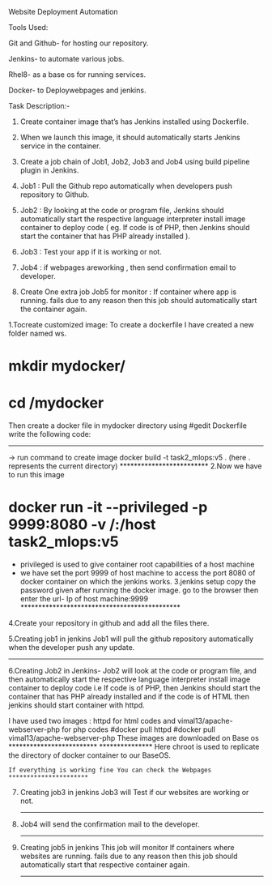 Website Deployment Automation

Tools Used:

Git and Github- for hosting our repository.

Jenkins- to automate various jobs.

Rhel8- as a base os for running services.

Docker- to Deploywebpages and jenkins.

Task Description:-
1. Create container image that’s has Jenkins installed using Dockerfile.

2. When we launch this image, it should automatically starts Jenkins service in the container.

3. Create a job chain of Job1, Job2, Job3 and Job4 using build pipeline plugin in Jenkins.

4. Job1 : Pull the Github repo automatically when developers push repository to Github.

5. Job2 : By looking at the code or program file, Jenkins should automatically start the respective language interpreter install image container to deploy code ( eg. If code is of    PHP, then Jenkins should start the container that has PHP already installed ).

6. Job3 : Test your app if it is working or not.

7. Job4 : if webpages areworking , then send confirmation email to developer.

8. Create One extra job Job5 for monitor : If container where app is running. fails due to any reason then this job should automatically start the container again.


1.Tocreate customized image:
  To create a dockerfile I have created a new folder named ws.
 # mkdir mydocker/
 # cd /mydocker
 Then create a docker file in mydocker directory using
 #gedit Dockerfile
 write the following code:
 **********************
 
 -> run command to create image
    docker build -t task2_mlops:v5 .  (here . represents the current directory)
    *************************
  2.Now we have to run this image
  # docker run -it --privileged -p 9999:8080 -v /:/host task2_mlops:v5
  -  privileged is used to give container root capabilities of a host machine
  -  we have set the port 9999 of host machine to access the port 8080 of docker container on which the jenkins works.
  3.jenkins setup
    copy the password given after running the docker image.
    go to the browser
    then enter the url- Ip of host machine:9999
    *********************************************
    
  4.Create your repository in github and add all the files there.
  
  5.Creating job1 in jenkins
   Job1 will pull the github repository automatically when the developer push any update.
   ******************
   
  6.Creating Job2 in Jenkins-
   Job2 will look at the code or program file, and then automatically start the respective language interpreter install image container to deploy code i.e If code is of PHP,        then Jenkins should start the container that has PHP already installed and if the code is of HTML then jenkins should start container with httpd.
   
   I have used two images : httpd for html codes and vimal13/apache-webserver-php for php codes
      #docker pull httpd
      #docker pull vimal13/apache-webserver-php
    These images are downloaded on Base os 
    *************************
    ***************
    Here chroot is used to replicate the directory of docker container to our BaseOS.
    
    If everything is working fine You can check the Webpages
    **********************
    
 7. Creating job3 in jenkins
     Job3 will Test if our websites are working or not.
     ****************
     
 8. Job4 will send the confirmation mail to the developer.
     *********************
     
 9. Creating job5 in jenkins
     This job will monitor If containers where websites are running. fails due to any reason then this job should automatically start that respective container again.
      **********************
    
    
    
    
 
 
 
 
 
 
 
 
 
 
 
 
 
 
 
